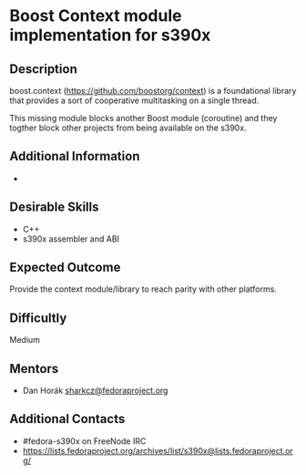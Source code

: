 # Boost Context module implementation for s390x

## Description
boost.context (https://github.com/boostorg/context) is a foundational library that provides a sort of cooperative multitasking on a single thread.

This missing module blocks another Boost module (coroutine) and they togther block other projects from being available on the s390x.

## Additional Information
* 

## Desirable Skills
* C++
* s390x assembler and ABI

## Expected Outcome
Provide the context module/library to reach parity with other platforms.

## Difficultly
Medium

## Mentors
  * Dan Horák <sharkcz@fedoraproject.org>

## Additional Contacts
* #fedora-s390x on FreeNode IRC
* https://lists.fedoraproject.org/archives/list/s390x@lists.fedoraproject.org/
